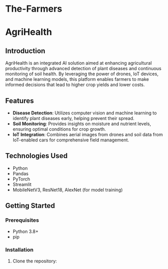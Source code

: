# The-Farmers

# AgriHealth

## Introduction
AgriHealth is an integrated AI solution aimed at enhancing agricultural productivity through advanced detection of plant diseases and continuous monitoring of soil health. By leveraging the power of drones, IoT devices, and machine learning models, this platform enables farmers to make informed decisions that lead to higher crop yields and lower costs.

## Features
- **Disease Detection**: Utilizes computer vision and machine learning to identify plant diseases early, helping prevent their spread.
- **Soil Monitoring**: Provides insights on moisture and nutrient levels, ensuring optimal conditions for crop growth.
- **IoT Integration**: Combines aerial images from drones and soil data from IoT-enabled cars for comprehensive field management.

## Technologies Used
- Python
- Pandas
- PyTorch
- Streamlit
- MobileNetV3, ResNet18, AlexNet (for model training)

## Getting Started

### Prerequisites
- Python 3.8+
- pip

### Installation

1. Clone the repository:
